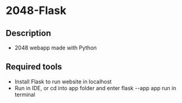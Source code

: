 # 2048-Flask
## Description
- 2048 webapp made with Python
## Required tools
- Install Flask to run website in localhost
- Run in IDE, or cd into app folder and enter flask --app app run in terminal
